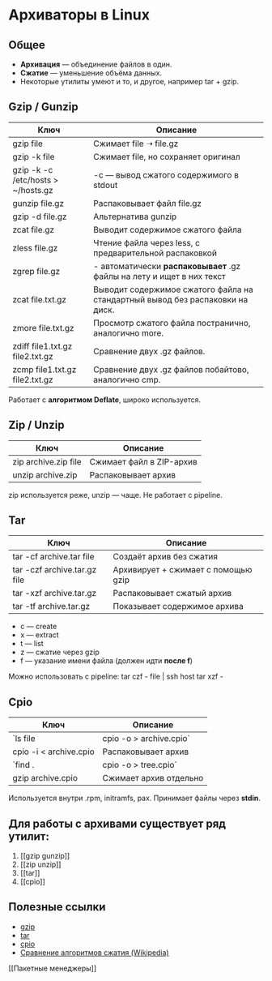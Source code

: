 # **Архиваторы в Linux**

## **Общее**
- **Архивация** — объединение файлов в один.
- **Сжатие** — уменьшение объёма данных.
- Некоторые утилиты умеют и то, и другое, например tar + gzip.

## **Gzip / Gunzip**

| **Ключ**                           | **Описание**                                                                  |
| ---------------------------------- | ----------------------------------------------------------------------------- |
| gzip file                          | Сжимает file ➝ file.gz                                                        |
| gzip -k file                       | Сжимает file, но сохраняет оригинал                                           |
| gzip -k -c /etc/hosts > ~/hosts.gz | -c — вывод сжатого содержимого в stdout                                       |
| gunzip file.gz                     | Распаковывает файл file.gz                                                    |
| gzip -d file.gz                    | Альтернатива gunzip                                                           |
| zcat file.gz                       | Выводит содержимое сжатого файла                                              |
| zless file.gz                      | Чтение файла через less, с предварительной распаковкой                        |
| zgrep file.gz                      | - автоматически **распаковывает** .gz файлы на лету и ищет в них текст        |
| zcat file.txt.gz                   | Выводит содержимое сжатого файла на стандартный вывод без распаковки на диск. |
| zmore file.txt.gz                  | Просмотр сжатого файла постранично, аналогично more.                          |
| zdiff file1.txt.gz file2.txt.gz    | Сравнение двух .gz файлов.                                                    |
| zcmp file1.txt.gz file2.txt.gz     | Сравнение двух .gz файлов побайтово, аналогично cmp.                          |
Работает с **алгоритмом Deflate**, широко используется.

## **Zip / Unzip**

|**Ключ**|**Описание**|
|---|---|
|zip archive.zip file|Сжимает файл в ZIP-архив|
|unzip archive.zip|Распаковывает архив|
zip используется реже, unzip — чаще. Не работает с pipeline.

## **Tar**

| **Ключ**                     | **Описание**                        |
| ---------------------------- | ----------------------------------- |
| tar -cf archive.tar file     | Создаёт архив без сжатия            |
| tar -czf archive.tar.gz file | Архивирует + сжимает с помощью gzip |
| tar -xzf archive.tar.gz      | Распаковывает сжатый архив          |
| tar -tf archive.tar.gz       | Показывает содержимое архива        |
- c — create
- x — extract
- t — list
- z — сжатие через gzip
- f — указание имени файла (должен идти **после f**)

Можно использовать с pipeline: tar czf - file | ssh host tar xzf -

## **Cpio**

|**Ключ**|**Описание**|
|---|---|
|`ls file|cpio -o > archive.cpio`|
|cpio -i < archive.cpio|Распаковывает архив|
|`find .|cpio -o > tree.cpio`|
|gzip archive.cpio|Сжимает архив отдельно|

Используется внутри .rpm, initramfs, pax. Принимает файлы через **stdin**.

## **Для работы с архивами существует ряд утилит:**

1. [[gzip gunzip]]
2. [[zip unzip]]
3. [[tar]]
4. [[cpio]]
## **Полезные ссылки**

- [gzip](https://man7.org/linux/man-pages/man1/gzip.1.html)
- [tar](https://man7.org/linux/man-pages/man1/tar.1.html)
- [cpio](https://man7.org/linux/man-pages/man1/cpio.1.html)
- [Сравнение алгоритмов сжатия (Wikipedia)](https://ru.wikipedia.org/wiki/%D0%A1%D1%80%D0%B0%D0%B2%D0%BD%D0%B5%D0%BD%D0%B8%D0%B5_%D0%B0%D0%BB%D0%B3%D0%BE%D1%80%D0%B8%D1%82%D0%BC%D0%BE%D0%B2_%D1%81%D0%B6%D0%B0%D1%82%D0%B8%D1%8F_%D0%B4%D0%B0%D0%BD%D0%BD%D1%8B%D1%85)


[[Пакетные менеджеры]]
